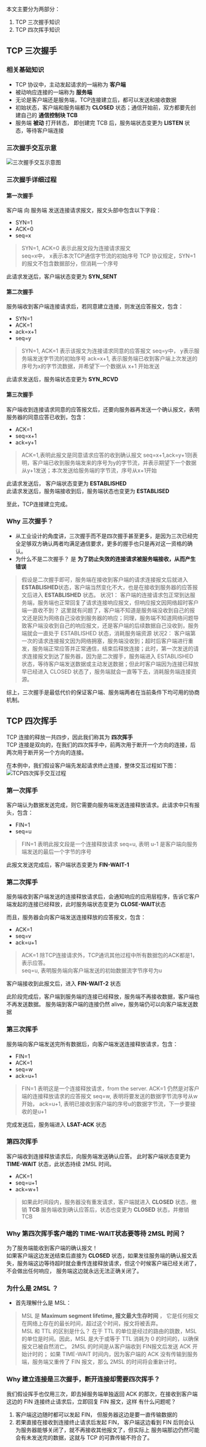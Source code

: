 本文主要分为两部分：
1. TCP 三次握手知识
2. TCP 四次挥手知识


## TCP 三次握手

### 相关基础知识
- TCP 协议中，主动发起请求的一端称为 **客户端**
- 被动响应连接的一端称为 **服务端**
- 无论是客户端还是服务端，TCP连接建立后，都可以发送和接收数据
- 初始状态，客户端和服务端都为 **CLOSED** 状态；通信开始前，双方都要先创建自己的 **通信控制块 TCB**
- 服务端 **被动** 打开转态， 即创建完 TCB 后，服务端状态变更为 **LISTEN** 状态，等待客户端连接

### 三次握手交互示意
![三次握手交互示意图](https://github.com/Saitoler/Network/blob/master/pics/TCP%E4%B8%89%E6%AC%A1%E6%8F%A1%E6%89%8B.png)

### 三次握手详细过程
#### 第一次握手
客户端 向 服务端 发送连接请求报文，报文头部中包含以下字段：
+ SYN=1  
+ ACK=0
+ seq=x

> SYN=1, ACK=0 表示此报文段为连接请求报文  
> seq=x中， x表示本次TCP通信字节流的初始序号
> TCP 协议规定，SYN=1的报文不包含数据部分，但消耗一个序号

此请求发送后，客户端状态变更为 **SYN_SENT**

#### 第二次握手
服务端收到客户端连接请求后，若同意建立连接，则发送应答报文，包含：
+ SYN=1
+ ACK=1
+ ack=x+1
+ seq=y

> SYN=1, ACK=1 表示该报文为连接请求同意的应答报文
> seq=y中， y表示服务端发送字节流的初始序号
> ack=x+1, 表示服务端已收到客户端上次发送的序号为x的字节流数据，并希望下一个数据从 x+1 开始发送

此请求发送后，服务端状态变更为 **SYN_RCVD**

#### 第三次握手
客户端收到连接请求同意的应答报文后，还要向服务器再发送一个确认报文，表明服务器的同意应答已收到，包含：
+ ACK=1
+ seq=x+1
+ ack=y+1

> ACK=1,表明此报文是同意请求应答的收到确认报文
> seq=x+1,ack=y+1则表明，客户端已收到服务端发来的序号为y的字节流，并表示期望下一个数据从y+1发送；本次发送给服务端的字节流，序号从x+1开始

此请求发送后， 客户端状态变更为 **ESTABLISHED**  
此请求发送后，服务端接收到后，服务端状态也变更为 **ESTABLISED**  

至此，TCP连接建立完成。


### Why 三次握手？
+ 从工业设计的角度讲，三次握手而不是四次握手甚至更多，是因为三次已经完全足够双方确认两者均满足通信要求，更多的握手也只是再对这一资格的确认。 
+ 为什么不是二次握手？ 是 **为了防止失效的连接请求被服务端接收，从而产生错误**
> 假设是二次握手即可，服务端在接收到客户端的请求连接报文后就进入 **ESTABLISHED**状态，客户端当然变化不大，也是在接收到服务器的应答报文后进入 **ESTABLISHED** 状态。
> 状况1： 客户端的连接请求包正常到达服务端，服务端也正常回复了请求连接响应报文，但响应报文因网络超时客户端一直收不到？ 这里就有问题了，客户端不知道是服务端没收到自己的报文还是因为网络自己没收到服务器的响应；同理，服务端不知道网络问题导致客户端没收到自己的响应报文，还是客户端的后续数据自己没收到，服务端就会一直处于 ESTABLISHED 状态，消耗服务端资源
> 状况2： 客户端第一次的请求连接报文因为网络拥塞，服务端没收到；超时后客户端进行重发，服务端正常应答并正常通信，结束后释放连接；此时，第一次发送的请求连接报文到达了服务器，因为是二次握手，服务端进入 ESTABLISHED 状态，等待客户端发送数据或主动发送数据；但此时客户端因为连接已释放早已经进入 CLOSED 状态了，服务端就会一直等下去，消耗服务端连接资源。

综上，三次握手是最低代价的保证客户端、服务端两者在当前条件下均可用的协商机制。

##  TCP 四次挥手

TCP 连接的释放一共四步，因此我们称其为 **四次挥手**  
TCP 连接是双向的，在我们的四次挥手中，前两次用于断开一个方向的连接，后两次用于断开另一个方向的连接。  

在本例中，我们假设客户端先发起请求终止连接，整体交互过程如下图：
![TCP四次挥手交互过程](https://github.com/Saitoler/Network/blob/master/pics/TCP%E5%9B%9B%E6%AC%A1%E6%8C%A5%E6%89%8B.png)

### 第一次挥手
客户端认为数据发送完成，则它需要向服务端发送连接释放请求。此请求中只有报头，包含：
- FIN=1
- seq=u

> FIN=1 表明此报文段是一个连接释放请求
> seq=u, 表明 u-1 是客户端向服务端发送的最后一个字节的序号  

此报文发送完成后，客户端状态变更为 **FIN-WAIT-1** 

### 第二次挥手  
服务端收到客户端发送的连接释放请求后，会通知响应的应用层程序，告诉它客户端发起的连接已经释放，此时服务端状态变更为 **CLOSE-WAIT**状态 

而且，服务器会向客户端发送连接释放的应答报文，包含：
- ACK=1
- seq=v
- ack=u+1

> ACK=1 除TCP连接请求外，TCP通讯其他过程中所有数据包的ACK都是1，表示应答。  
> seq=u, 表明服务端向客户端发送的初始数据流字节序号为u  

客户端接收到此报文后，进入 **FIN-WAIT-2** 状态

此阶段完成后，客户端到服务端的连接已经释放，服务端不再接收数据，客户端也不再发送数据。 服务端到客户端的连接仍然 alive，服务端仍可以向客户端发送数据

### 第三次挥手

服务端向客户端发送完所有数据后，向客户端发送连接释放请求，包含：
- FIN=1
- ACK=1
- seq=w
- ack=u+1

> FIN=1 表明这是一个连接释放请求，from the server.
> ACK=1 仍然是对客户端的连接释放请求的应答报文
> seq=w, 表明将要发送的数据字节流序号从w开始， ack=u+1, 表明已接收到客户端的序号u的数据字节流，下一步要接收的是u+1

完成发送后，服务端进入 **LSAT-ACK** 状态

### 第四次挥手
客户端收到连接释放请求后，向服务端发送确认应答。 此时客户端状态变更为 **TIME-WAIT** 状态，此状态持续 2MSL 时间。
- ACK=1
- seq=u+1
- ack=w+1
> 如果此时间段内，服务器没有重发请求，客户端就进入 **CLOSED** 状态，撤销 **TCB**
> 服务端收到确认应答后，状态也变更为 **CLOSED** 状态，并撤销 TCB

### Why 第四次挥手客户端的 TIME-WAIT状态要等待 2MSL 时间？
为了服务端能收到客户端的确认报文！  
如果客户端这边发送结束后直接为 **CLOSED** 状态，如果发往服务端的确认报文丢失，服务端这边等待超时就会重传连接释放请求，但这个时候客户端已经关闭了，不会做出任何响应，
服务端这边就永远无法正确关闭了。

### 为什么是 2MSL ？
- 首先理解什么是 MSL：   
> MSL 是  **Maximum  segment lifetime, 报文最大生存时间** ， 它是任何报文在网络上存在的最长时间，超过这个时间，报文将被丢弃。  
MSL 和 TTL 的区别是什么？ 在于 TTL 的单位是经过的路由的跳数，MSL 的单位是时间。因此，MSL 是大于或等于 TTL 消耗为 0 的时间的，以确保报文已被自然消亡。 2MSL 的时间是从客户端收到 FIN报文后发送 ACK 开始计时的； 如果 TIME-WAIT 时间内，因为客户端的
ACK 没有传输到服务端，服务端又重传了 FIN 报文，那么 2MSL 的时间将会重新计时。  

> 


### Why 建立连接是三次握手，断开连接却需要四次挥手？
我们假设挥手也仅用三次，即去掉服务端单独返回 ACK 的那次，在接收到客户端这边的 FIN 连接终止请求后，立即回复 FIN 报文，这样
有什么问题呢？  
1. 客户端这边随时都可以发起 FIN， 但服务器这边是要一直传输数据的
2. 若果直接在接收到连接终止请求后发起 FIN， 客户端这边看到 FIN 后则会认为服务器能够关闭了，就不再接收其他报文了，但实际上
服务端那边仍然可能会有未发送完的数据，这就与 TCP 的可靠传输不符合了。



